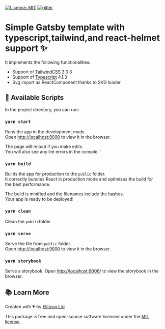 [![License: MIT](https://img.shields.io/badge/License-MIT-yellow.svg)](https://opensource.org/licenses/MIT)
[![gitter](https://img.shields.io/gitter/room/elitizon/community?color=blueviolet&style=flat-square)](https://gitter.im/elitizon/community?utm_source=share-link&utm_medium=link&utm_campaign=share-link)

# Simple Gatsby template with typescript,tailwind,and react-helmet support ✨

It implements the following functionalities:

- Support of [TailwindCSS](https://tailwindcss.com/) 2.0.3
- Support of [Typescript](https://www.typescriptlang.org/) 4.1.3
- Svg import as ReactComponent thanks to SVG loader

## 🔌 Available Scripts

In the project directory, you can run:

### `yarn start`

Runs the app in the development mode.<br />
Open [http://localhost:8000](http://localhost:8000) to view it in the browser.

The page will reload if you make edits.<br />
You will also see any lint errors in the console.
`

### `yarn build`

Builds the app for production to the `public` folder.<br />
It correctly bundles React in production mode and optimizes the build for the best performance.

The build is minified and the filenames include the hashes.<br />
Your app is ready to be deployed!

### `yarn clean`

Clean the `public`folder

### `yarn serve`

Serve the file from `public` folder.<br />
Open [http://localhost:9000](http://localhost:9000) to view it in the browser.

### `yarn storybook`

Serve a storybook.
Open [http://localhost:6006/](http://localhost:6006/) to view the storybook in the browser.

## 📚 Learn More

Created with 💗 by [Elitizon Ltd](https://www.elitizon.com)

This package is free and open-source software licensed under the [MIT license](https://github.com/raphaelmansuy/gatsy-typescript-template/blob/main/LICENSE.md).
